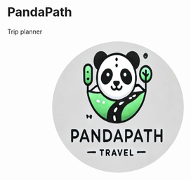 # PandaPath
Trip planner

<p align="center" >
  <img src="PandaPath/src/assets/images/PandaPathLogo.jpg" style="border-radius: 50%; width: 300px; height:300px;" />
</p>
